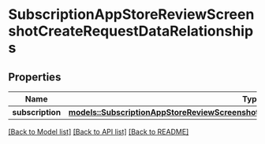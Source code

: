 # SubscriptionAppStoreReviewScreenshotCreateRequestDataRelationships

## Properties

Name | Type | Description | Notes
------------ | ------------- | ------------- | -------------
**subscription** | [**models::SubscriptionAppStoreReviewScreenshotCreateRequestDataRelationshipsSubscription**](SubscriptionAppStoreReviewScreenshotCreateRequest_data_relationships_subscription.md) |  | 

[[Back to Model list]](../README.md#documentation-for-models) [[Back to API list]](../README.md#documentation-for-api-endpoints) [[Back to README]](../README.md)


